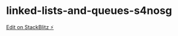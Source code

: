 # linked-lists-and-queues-s4nosg

[Edit on StackBlitz ⚡️](https://stackblitz.com/edit/linked-lists-and-queues-s4nosg)